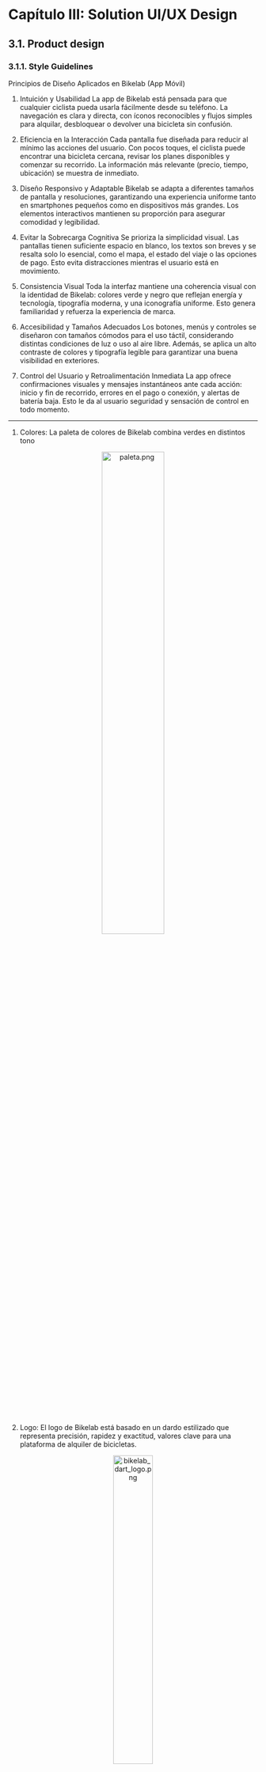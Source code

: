 # Capítulo III: Solution UI/UX Design 
## 3.1. Product design 
### 3.1.1. Style Guidelines 

Principios de Diseño Aplicados en Bikelab (App Móvil)

1. Intuición y Usabilidad
La app de Bikelab está pensada para que cualquier ciclista pueda usarla fácilmente desde su teléfono. La navegación es clara y directa, con íconos reconocibles y flujos simples para alquilar, desbloquear o devolver una bicicleta sin confusión.

2. Eficiencia en la Interacción
Cada pantalla fue diseñada para reducir al mínimo las acciones del usuario. Con pocos toques, el ciclista puede encontrar una bicicleta cercana, revisar los planes disponibles y comenzar su recorrido. La información más relevante (precio, tiempo, ubicación) se muestra de inmediato.

3. Diseño Responsivo y Adaptable
Bikelab se adapta a diferentes tamaños de pantalla y resoluciones, garantizando una experiencia uniforme tanto en smartphones pequeños como en dispositivos más grandes. Los elementos interactivos mantienen su proporción para asegurar comodidad y legibilidad.

4. Evitar la Sobrecarga Cognitiva
Se prioriza la simplicidad visual. Las pantallas tienen suficiente espacio en blanco, los textos son breves y se resalta solo lo esencial, como el mapa, el estado del viaje o las opciones de pago. Esto evita distracciones mientras el usuario está en movimiento.

5. Consistencia Visual
Toda la interfaz mantiene una coherencia visual con la identidad de Bikelab: colores verde y negro que reflejan energía y tecnología, tipografía moderna, y una iconografía uniforme. Esto genera familiaridad y refuerza la experiencia de marca.

6. Accesibilidad y Tamaños Adecuados
Los botones, menús y controles se diseñaron con tamaños cómodos para el uso táctil, considerando distintas condiciones de luz o uso al aire libre. Además, se aplica un alto contraste de colores y tipografía legible para garantizar una buena visibilidad en exteriores.

7. Control del Usuario y Retroalimentación Inmediata
La app ofrece confirmaciones visuales y mensajes instantáneos ante cada acción: inicio y fin de recorrido, errores en el pago o conexión, y alertas de batería baja. Esto le da al usuario seguridad y sensación de control en todo momento.

---


1. Colores: La paleta de colores de Bikelab combina verdes en distintos tono

<div align="center"> <img src="/assets/images/paleta.png" alt="paleta.png" width="50%"> </div>

  
2. Logo: El logo de Bikelab está basado en un dardo estilizado que representa precisión, rapidez y exactitud, valores clave para una plataforma de alquiler de bicicletas.

<div align="center"> <img src="/assets/images/bikelab_dart_logo.png" alt="bikelab_dart_logo.png" width="40%"> </div>

- Color principal del dardo: Naranja (#FFA500) → destaca la acción y decisión de alquilar.

- Color secundario del dardo: Verde neón (#8EAB6D) → transmite frescura, energía y dinamismo.

- Tipografía junto al logo: Archivo Narrow, para el nombre “Bikelab”, usando variaciones bold y semibold según la jerarquía.
  

3. Color de fondo:

- Fondo principal: Verde pastel (#ADC197) → sensación amigable y cercana.
- Secciones contrastantes: Negro oscuro (#2F2C2C) y blanco (#FFFFFF) para limpieza visual y legibilidad.
- Detalles decorativos: Verde oscuro (#3B5226) para líneas o divisores, aportando profundidad y equilibrio.



4. Colores del texto:

- Títulos principales: Verde oscuro (#3B5226) sobre fondos claros.
- Subtítulos: Blanco (#FFFFFF) sobre fondos oscuros.
- Texto de formularios y placeholders: Gris (#B0B0B0).

  
5. Tipografía

- Archivo Narrow: Principal para títulos y encabezados (variaciones: bold, semibold, regular).

- System Font (fallback): Para textos secundarios y párrafos, ideal para legibilidad en la app móvil.

Títulos y botones → Archivo Narrow Bold
Subtítulos → Archivo Narrow Semibold
Texto descriptivo y formularios → System Regular

<div align="center"> <img src="/assets/images/tipografia.png" alt="tipografia.png" width="50%"> </div>

  
6. Botones:

- Botón principal (acción): Fondo verde neón (#8BD53F), texto blanco, bordes redondeados 40%, sombra ligera. Ideal para “Alquilar ahora”.

- Botón secundario (enlaces o menos prioritarios): Fondo negro con texto verde(#8EAB6D) o blanco según contraste, bordes redondeados del mismo bolor.

<div align="center"> <img src="/assets/images/bikelab_buttons.png" alt="bikelab_buttons.png" width="50%"> </div>
  
7. Cabera:

Menú hamburguesa:
-  Ubicado en la esquina izquierda.
-  Permite acceder a navegación secundaria: planes, historial de alquileres, soporte.

Logo y título:
- Centrado horizontalmente.
- Dardo estilizado en naranja (#FFA500) y verde neón (#8EAB6D).
- Título “Bikelab”: Tipografía Archivo Narrow, color verde neón (#8EAB6D), destacando sobre el fondo.
- Transmite precisión, dinamismo y tecnología.

Perfil de usuario:
- Ubicado en la esquina derecha.
- Icono circular con avatar o inicial del usuario.
- Acceso rápido a "mi perfil".

Fondo de la cabecera:
- Negro oscuro (#2F2C2C) para resaltar los elementos activos.

<div align="center"> <img src="/assets/images/cabecera.png" alt="cabecera.png" width="50%"> </div>


8. Iconografía:
Se usaron iconos claros, minimalistas y funcionales para guiar al usuario:

<div align="center"> <img src="/assets/images/iconos.png" alt="iconos.png" width="50%"> </div>

  
### 3.1.1.1. General Style Guidelines
Para garantizar una experiencia fluida y agradable en cualquier dispositivo móvil, la aplicación de Bikelab se desarrollará con un diseño completamente responsivo y adaptable. Esto permitirá que todos los elementos —desde los mapas hasta los botones de acción— se visualicen correctamente en diferentes tamaños de pantalla, manteniendo siempre el orden, la legibilidad y la facilidad de uso.

La interfaz seguirá un patrón visual en forma de Z, lo que facilita la lectura natural del usuario y dirige su atención hacia los puntos clave de la app. Este recorrido inicia en la parte superior izquierda, donde se ubica el logotipo de Bikelab, reforzando así la identidad de la marca desde el primer momento de interacción.

Se utilizará una paleta de colores moderna y enérgica, dominada por tonos verdes y negros que evocan movilidad, sostenibilidad y tecnología. A esto se sumarán elementos visuales limpios, iconografía intuitiva, espacios bien equilibrados y transiciones suaves, que mejoran la comprensión del contenido y ofrecen una experiencia de navegación clara, dinámica y sin distracciones.

<div align="center">
  <img src="/assets/images/img2.png" alt="img2.png" width=50%>

<div align="left">

## 3.1.2. Information Architecture

### 3.1.2.1. Organization Systems
En BIKELAB, la información se organiza según el tipo de usuario: Ciclista o Arrendador. Se prioriza la usabilidad y el flujo lógico de acciones para cada segmento.

#### Segmento 1: Ciclista
- **Jerárquica:**  
  - Listado de planes: Diario, Mensual, etc.  
  - Detalles de cada plan: precio, duración, beneficios.  
  - Historial de alquileres: orden cronológico por fecha.  

- **Secuencial:**  
  1. Registro / Inicio de sesión.  
  2. Selección del tipo de usuario → Ciclista.  
  3. Selección de plan de alquiler.  
  4. Método de pago.  
  5. Alquiler activo → seguimiento del vehículo.  
  6. Devolución del vehículo.  
  7. Calificación y comentarios sobre la experiencia.  

- **Matricial:**  
  - Historial de alquileres con métricas: duración total, distancia recorrida, CO₂ ahorrado.  
  - Comparación de planes disponibles por costo y beneficios.  

#### Segmento 2: Arrendador
- **Jerárquica:**  
  - Listado de vehículos registrados.  
  - Alquileres activos y finalizados.  
  - Métodos de cobro y configuración de perfil.  

- **Secuencial:**  
  1. Registro / Inicio de sesión → tipo de usuario: Arrendador.  
  2. Agregar nuevo vehículo.  
  3. Monitoreo de alquileres activos.  
  4. Historial de alquileres y métricas de ingresos.  
  5. Gestión de métodos de cobro.  

- **Matricial:**  
  - Comparación de ingresos por vehículo o por período.  
  - Visualización rápida del estado de cada bicicleta o scooter: disponible, alquilado o mantenimiento.
    

### 3.1.2.2. Labelling Systems
El sistema de etiquetado de BIKELAB se diseña para que los usuarios encuentren información de forma clara y rápida.

#### Para la App - Ciclistas
- **Inicio:** Bienvenida y selección de tipo de usuario.  
- **Planes:** Información de planes de uso y precios.  
- **Mis Alquileres:** Historial de alquileres y métricas del viaje.  
- **Método de Pago:** Configuración de forma de pago.  
- **Perfil:** Datos personales y permisos de ubicación.  
- **Notificaciones:** Estado de reservas y devoluciones.  

#### Para la App - Arrendadores
- **Perfil:** Información del arrendador y contacto.  
- **Mis Vehículos:** Lista de vehículos registrados.  
- **Agregar Vehículo:** Registro de nuevos vehículos con precios y ubicación.  
- **Alquileres Activos:** Seguimiento de alquileres en curso.  
- **Historial de Alquileres:** Registro de alquileres pasados y métricas.  
- **Ingresos:** Ganancias acumuladas.  
- **Métodos de Cobro:** Configuración de cómo recibir pagos.  
- **Notificaciones:** Alertas de alquileres y devoluciones.  


### 3.1.2.3. SEO Tags and Meta Tags
Aunque BIKELAB es principalmente una app, la landing page web utiliza meta tags para mejorar su visibilidad:

- **Title:** BIKELAB - Alquila bicicletas y scooters fácilmente  
- **Description:** Plataforma de movilidad para estudiantes y arrendadores. Alquila bicicletas y scooters de forma rápida y segura.  
- **Keywords:** bicicletas, scooters, alquiler, movilidad urbana, estudiantes, transporte sostenible.  
- **Authors:** Equipo BIKELAB  


### 3.1.2.4. Searching Systems
Se implementan sistemas de búsqueda eficientes según el tipo de usuario:

#### Ciclistas
- Buscador de planes o estaciones cercanas.  
- Filtro por tipo de vehículo, ubicación o disponibilidad.  
- Historial de alquileres: búsqueda por fecha, vehículo o ruta.

#### Arrendadores
- Buscador de vehículos registrados.  
- Filtrado de alquileres activos por usuario, fecha o vehículo.  
- Historial de alquileres: búsqueda por fecha, plan o ingreso generado.


### 3.1.2.5. Navigation Systems
Los sistemas de navegación de BIKELAB permiten desplazarse rápida y fácilmente por la app:

#### Ciclistas
- Barra inferior o menú principal: Inicio, Planes, Mis Alquileres, Perfil, Notificaciones.  
- Acceso rápido a detalles del vehículo y opciones de pago.

#### Arrendadores
- Menú lateral o superior: Perfil, Mis Vehículos, Agregar Vehículo, Alquileres Activos, Historial, Ingresos, Métodos de Cobro, Notificaciones.  
- Posibilidad de filtrar listas y acceder directamente a detalles de vehículos o alquileres.


## 3.1.3. Landing Page UI Design 
### 3.1.3.1. Landing Page Wireframe 
Enlace al Figma: [https://www.figma.com/design/1ocJneCEXxx2KhRRFpnmIa/Landing-Page---App-Movil?node-id=0-1&t=9TnkBaXYcU0P3wkw-1](https://www.figma.com/design/1ocJneCEXxx2KhRRFpnmIa/Landing-Page---App-Movil?node-id=0-1&t=9TnkBaXYcU0P3wkw-1)

<img src="/assets/images/landingpage/wireframes/lanwireframe1.PNG" alt="Landing Wireframe 1" width=auto> 
<img src="/assets/images/landingpage/wireframes/lanwireframe2.PNG" alt="Landing Wireframe 2" width=auto> 
<img src="/assets/images/landingpage/wireframes/lanwireframe3.PNG" alt="Landing Wireframe 3" width=auto> 
<img src="/assets/images/landingpage/wireframes/lanwireframe4.PNG" alt="Landing Wireframe 4" width=auto> 

### 3.1.3.2. Landing Page Mock-up 
Enlace al Figma: [https://www.figma.com/design/1ocJneCEXxx2KhRRFpnmIa/Landing-Page---App-Movil?node-id=0-1&t=9TnkBaXYcU0P3wkw-1](https://www.figma.com/design/1ocJneCEXxx2KhRRFpnmIa/Landing-Page---App-Movil?node-id=0-1&t=9TnkBaXYcU0P3wkw-1)

<img src="/assets/images/landingpage/mockups/lanmockup1.PNG" alt="Landing Mock-Ups 1" width=auto> 
<img src="/assets/images/landingpage/mockups/lanmockup2.PNG" alt="Landing Mock-Ups 2" width=auto> 
<img src="/assets/images/landingpage/mockups/lanmockup3.PNG" alt="Landing Mock-Ups 3" width=auto> 
<img src="/assets/images/landingpage/mockups/lanmockup4.PNG" alt="Landing Mock-Ups 4" width=auto> 

## 3.1.4. Mobile Applications UX/UI Design

### 3.1.4.1. Mobile Applications Wireframes 

### Ciclista

<img src="/assets/images/mok1_s1.png" alt="..." width=auto> 

<img src="/assets/images/mok2_s1.png" alt="..." width=auto> 

<img src="/assets/images/mok3_s1.png" alt="..." width=auto> 

<img src="/assets/images/mok4_s1.png" alt="..." width=auto> 

<img src="/assets/images/mok5_s1.png" alt="..." width=auto> 

<img src="/assets/images/mok6_s1.png" alt="..." width=auto> 


### Arrendador

<img src="/assets/images/mok1.png" alt="..." width=auto> 

<img src="/assets/images/mok2.png" alt="..." width=auto> 

<img src="/assets/images/mok3.png" alt="..." width=auto> 

<img src="/assets/images/mok4.png" alt="..." width=auto> 

<img src="/assets/images/mok5.png" alt="..." width=auto> 

<img src="/assets/images/mok6.png" alt="..." width=auto> 



### 3.1.4.2. Mobile Applications Wireflow Diagrams 
Los wireflows representan la estructura y flujo de navegación de la app móvil BIKELAB, mostrando cómo los usuarios ciclistas y arrendadores interactúan con cada pantalla de forma secuencial.

### Ciclista
| Pantalla / Paso               | Descripción                                                                                            | Imagen                                                                                  |
| ----------------------------- | ------------------------------------------------------------------------------------------------------ | --------------------------------------------------------------------------------------- |
| Registro / Inicio de sesión   | El estudiante o turista puede registrarse (US01, US03) o iniciar sesión (US04) y recibir confirmación. | <img src="/assets/images/registro2.png" alt="Registro" width=auto />                   |
| Perfil y selección de usuario | Acceso a perfil editable (US06), selección de vehículo y arrendador.                                   | <img src="/assets/images/modelo2.png" alt="Perfil y selección de vehículo" width=auto /> |
| Elección de vehículo          | Visualización de vehículos disponibles, detalles, tarifas y arrendador (US13, US14, US15).             | <img src="/assets/images/modelo2.png" alt="Elección de vehículo" width=auto />     |
| Rutas y planificación         | Consulta de rutas sugeridas, distancia, tiempo estimado y ahorro de CO₂.                               | <img src="/assets/images/rutas2.png" alt="Rutas" width=auto />                          |
| Alquiler y devoluciones       | Registro de alquiler (US16, US18), pago (US21, US20) y devolución mediante QR o puntos autorizados.    | <img src="/assets/images/devolucion2.png" alt="Alquiler y devoluciones" width=auto />    |
| Soporte y notificaciones      | Sección de soporte (US30) y alertas sobre el estado de alquileres, pagos y reservas (US29).            | <img src="/assets/images/suport2.png" alt="Soporte" width=auto />                            |



### Arrendador 

| Pantalla / Paso               | Descripción                                                                                          | Imagen                                                                                  |
| ----------------------------- | ---------------------------------------------------------------------------------------------------- | --------------------------------------------------------------------------------------- |
| Registro / Inicio de sesión   | El arrendador se registra en la app (US02) y recibe notificación de confirmación.                    | <img src="/assets/images/registro2_seg2.png" alt="registro2_seg2.png" width=auto>    |
| Perfil y gestión de vehículos | Edición de perfil (US06) y agregar vehículos (US08).                                                 | <img src="/assets/images/miperfil2.png" alt="miperfil2.png" width=auto>          |
| Mis Vehículos                 | Listado de vehículos registrados; opción de editar (US09) o eliminar (US11).                         | <img src="/assets/images/misvehiculos_seg2.png" alt="misvehiculos_seg2.png" width=auto>            |
| Calificaciones y reseñas      | Visualización de opiniones de usuarios sobre los vehículos (US27, US28).                             | <img src="/assets/images/calificacion_seg2.png" alt="calificacion_seg2.png" width=auto> |
| Ingresos                      | Visualización de ganancias generadas, ingresos por día/semana/mes y opción de retirar fondos (US25). | <img src="/assets/images/ingresos_seg2.png" alt="ingresos_seg2.png" width=auto>                     |


### 3.1.4.3. Mobile Applications Mock-ups 

#### SEGMENTO 1: Ciclista
Pantalla de registro del ciclista con campos de correo, contraseña, universidad y teléfono.

<img src="/assets/images/registro.png" alt=".." width=auto> 

Perfil del ciclista con menú lateral (sidebar), opción de seleccionar vehículo y elegir arrendador.

<img src="/assets/images/modelo.png" alt="..." width=auto> 

Pantalla de rutas sugeridas con distancias, tiempo estimado y opciones según seguridad o tráfico.

<img src="/assets/images/rutas.png" alt="..." width=auto> 

Historial de alquileres activos y pasados con fechas, duración y plan usado.

<img src="/assets/images/alquileres.png" alt="..." width=auto> 

Proceso de devolución mostrando escaneo de QR, ubicación y confirmación de pago.

<img src="/assets/images/devolucion.png" alt="..." width=auto> 

Pantalla de soporte y notificaciones para reportar problemas o enviar mensajes.

<img src="/assets/images/suport.png" alt="..." width=auto> 


#### SEGMENTO 2: Arrentario

Pantalla de registro e inicio de sesión del arrendador, con campos de datos, selección de rol y mensaje de éxito al completar el registro.

<img src="/assets/images/registro_seg2.png" alt="..." width=auto> 


Sidebar con menú lateral, perfil editable del arrendador y botón para agregar un nuevo vehículo.

<img src="/assets/images/miperfil.png" alt="..." width=auto> 


Lista de vehículos registrados mostrando foto, modelo, tipo, estado y opciones de editar/eliminar.

<img src="/assets/images/misvehiculos.png" alt="..." width=auto> 


Pantalla de calificaciones y reseñas de los vehículos, mostrando promedio de estrellas y comentarios de usuarios. Además, de la pantalla de notificaciones.


<img src="/assets/images/calificacion.png" alt="..." width=auto> 


Pantalla de ingresos con monto total, además de opciones para retirar ganancias o ver métodos de cobro.

<img src="/assets/images/ingresos.png" alt="..." width=auto> 



### 3.1.4.4. Mobile Applications User Flow Diagrams 

### Ciclista

| User Persona         | User Goal                                   | Pantalla / Paso                                                      | Imagen                                                                             |
| -------------------- | ------------------------------------------- | -------------------------------------------------------------------- | ---------------------------------------------------------------------------------- |
| Estudiante o Turista | Registrarse en la app y acceder a su cuenta | Registro de usuario (US01, US03)                                     | `<img src="/assets/images/userflow1.png" alt="userflow1" width=auto>`                |
| Estudiante o Turista | Iniciar sesión para acceder a su panel      | Inicio de sesión (US04)                                              | `<img src="/assets/images/userflow2.png" alt="userflow2" width=auto>`        |
| Estudiante o Turista | Editar perfil y mantener datos actualizados | Perfil editable (US06)                                               | `<img src="/assets/images/userflow3.png" alt="Perfil editable" width=auto>`           |
| Estudiante o Turista | Buscar y filtrar vehículos cercanos         | Elección de vehículo, filtros por tipo y cercanía (US13, US14, US15) | `<img src="/assets/images/userflow4.png" alt="Buscar vehículos" width=auto>`    |
| Estudiante o Turista | Realizar y confirmar reservas               | Reserva de vehículo (US16, US18)                                     | `<img src="/assets/images/userflow5.png" alt="Reserva de vehículo" width=auto>` |
| Estudiante o Turista | Pagar alquiler y recibir confirmación       | Pago y confirmación (US20, US21, US22)                               | `<img src="/assets/images/userflow6.png" alt="Pago y confirmación" width=auto>`   |
| Estudiante o Turista | Finalizar alquiler                          | Finalización del alquiler (US19)                                     | `<img src="/assets/images/userflow7.png" alt="Finalizar alquiler" width=auto>`    |
| Estudiante o Turista | Recibir notificaciones y soporte            | Notificaciones y soporte (US29, US30)                                | `<img src="/assets/images/userflow8.png" alt="Notificaciones y soporte" width=auto>`  |

### Arrendador

| User Persona | User Goal                                     | Pantalla / Paso                                                                                    | Imagen                                                                                  |
| ------------ | --------------------------------------------- | -------------------------------------------------------------------------------------------------- | --------------------------------------------------------------------------------------- |
| Arrendador   | Registrarse para publicar vehículos           | Registro de arrendador (US02)                                                                      | `<img src="/assets/images/userflow1_seg2.png" alt="Registro Arrendador" width=auto>`     |
| Arrendador   | Editar perfil                                 | Perfil editable (US06)                                                                             | `<img src="/assets/images/userflow2_seg2" alt="Perfil Arrendador" width=auto>`            |
| Arrendador   | Gestionar vehículos publicados                | Mis Vehículos: agregar, editar, marcar disponible/no disponible, eliminar (US08, US09, US10, US11) | `<img src="/assets/images/userflow3_seg2.png" alt="Gestión de Vehículos" width=auto>`     |
| Arrendador   | Consultar historial de alquileres             | Historial de alquileres (US12)                                                                     | `<img src="/assets/images/userflow4_seg2.png" alt="Historial de alquileres" width=auto>`  |
| Arrendador   | Recibir ingresos automáticos y revisarlos     | Ingresos (US25)                                                                                    | `<img src="/assets/images/userflow5_seg2.png" alt="Ingresos" width=auto>`                     |
| Arrendador   | Ver calificaciones y reseñas de sus vehículos | Calificaciones y reseñas (US27, US28)                                                              | `<img src="/assets/images/userflow6_seg2.png" alt="Calificaciones y reseñas" width=auto>` |


###  3.1.4.5. Mobile Applications Prototyping 

<img src="/assets/images/prototype1.png" alt="..." width=auto> 

<img src="/assets/images/prototype2.png" alt="..." width=auto> 

Link del prototipo realizado en figma: 

https://www.figma.com/proto/SC6RkHiZJlWAASax41hHuC/Untitled?node-id=87-1899&p=f&t=JnHcl5VBKm8r38WJ-1&scaling=min-zoom&content-scaling=fixed&page-id=24%3A6075&starting-point-node-id=54%3A3736
